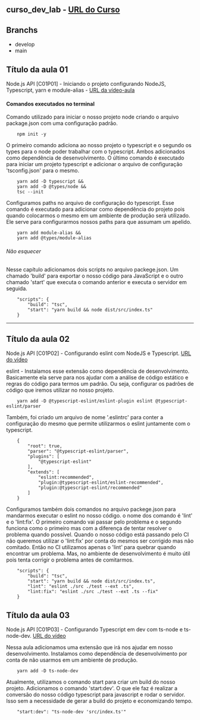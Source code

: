 ## curso_dev_lab - [URL do Curso](https://www.youtube.com/watch?v=W2ld5xRS3cY&amp;list=PLz_YTBuxtxt6_Zf1h-qzNsvVt46H8ziKh)

## Branchs

- develop
- main

## Título da aula 01
Node.js API [C01P01] - Iniciando o projeto configurando NodeJS, Typescript, yarn e module-alias -
[URL da vídeo-aula](https://www.youtube.com/watch?v=QyK63wEKnvA&list=PLz_YTBuxtxt6_Zf1h-qzNsvVt46H8ziKh&index=2)

#### Comandos executados no terminal

Comando utilizado para iniciar o nosso projeto node criando o arquivo package.json com uma configuração padrão.
```
    npm init -y
```

O primeiro comando adiciona ao nosso projeto o typescript e o segundo os types para o node poder trabalhar com o typescript. Ambos adicionados como dependência de desenvolvimento. O último comando é executado para iniciar um projeto typescript e adicionar o arquivo de configuração 'tsconfig.json' para o mesmo.
```
    yarn add -D typescript && 
    yarn add -D @types/node && 
    tsc --init
```

Configuramos paths no arquivo de configuração do typescript. Esse comando é executado para adicionar como dependência do projeto pois quando colocarmos o mesmo em um ambiente de produção será utilizado. Ele serve para configurarmos nossos paths para que assumam um apelido.
```
    yarn add module-alias && 
    yarn add @types/module-alias
```

###### Não esquecer

Nesse capítulo adicionamos dois scripts no arquivo packege.json. Um chamado 'build' para exportar o nosso código para JavaScript e o outro chamado 'start' que executa o comando anterior e executa o servidor em seguida.

```
    "scripts": {
        "build": "tsc",
        "start": "yarn build && node dist/src/index.ts"
    }
```

--------------------------------------------------------------------------------------------------------------

## Título da aula 02
Node.js API [C01P02] - Configurando eslint com NodeJS e Typescript.
[URL do vídeo](https://www.youtube.com/watch?v=imo0hXHQzMk&list=PLz_YTBuxtxt6_Zf1h-qzNsvVt46H8ziKh&index=3)

eslint - Instalamos esse extensão como dependência de desenvolvimento. Basicamente ela serve para nos ajudar com a análise de código estático e regras do código para termos um padrão. Ou seja, configurar os padrões de código que iremos utilizar no nosso projeto.
```
    yarn add -D @typescript-eslint/eslint-plugin eslint @typescript-eslint/parser
```

Também, foi criado um arquivo de nome '.eslintrc' para conter a configuração do mesmo que permite utilizarmos o eslint juntamente com o typescript.
```
    {
        "root": true,
        "parser": "@typescript-eslint/parser",
        "plugins": [
            "@typescript-eslint"
        ],
        "extends": [
            "eslint:recommended",
            "plugin:@typescript-eslint/eslint-recommended",
            "plugin:@typescript-eslint/recommended"
        ]
    }
```

Configuramos também dois comandos no arquivo packege.json para mandarmos executar o eslint no nosso código. o nome dos comando é 'lint' e o 'lint:fix'. O primeiro comando vai passar pelo problema e o segundo funciona como o primeiro mas com a diferença de tentar resolver o problema quando possível. Quando o nosso código está passando pelo CI não queremos utilizar o 'lint:fix' por conta do mesmos ser corrigido mas não comitado. Então no CI utilizamos apenas o 'lint' para quebrar quando encontrar um problema. Mas, no ambiente de desenvolvimento é muito útil pois tenta corrigir o problema antes de comitarmos.
```
    "scripts": {
        "build": "tsc",
        "start": "yarn build && node dist/src/index.ts",
        "lint": "eslint ./src ./test --ext .ts",
        "lint:fix": "eslint ./src ./test --ext .ts --fix"
    }
```
## Título da aula 03
Node.js API [C01P03] - Configurando Typescript em dev com ts-node e ts-node-dev.
[URL do vídeo](https://www.youtube.com/watch?v=TqUiAXZZcLA&list=PLz_YTBuxtxt6_Zf1h-qzNsvVt46H8ziKh&index=4)

Nessa aula adicionamos uma extensão que irá nos ajudar em nosso desenvolvimento. Instalamos como dependência de desenvolvimento por conta de não usarmos em um ambiente de produção.
```
    yarn add -D ts-node-dev
```

Atualmente, utilizamos o comando start para criar um build do nosso projeto. Adicionamos o comando 'start:dev'. O que ele faz é realizar a conversão do nosso código typescript para javascript e rodar o servidor. Isso sem a necessidade de gerar a build do projeto e economizando tempo.
```
    "start:dev": "ts-node-dev 'src/index.ts'"
```
